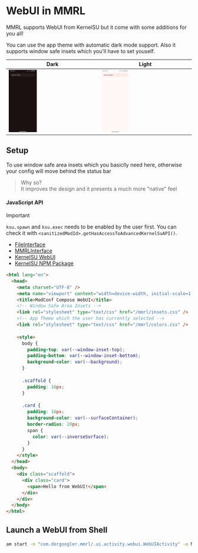 # WebUI in MMRL

MMRL supports WebUI from KernelSU but it come with some additions for you all!

You can use the app theme with automatic dark mode support. Also it supports window safe insets which you'll have to set youself.

| Dark                                                       | Light                                                       |
|------------------------------------------------------------|-------------------------------------------------------------|
| <img src="../../assets/webui/webui-dark.png" width="32%" /> | <img src="../../assets/webui/webui-light.png" width="32%" /> |

## Setup

To use window safe area insets which you basiclly need here, otherwise your config will move behind the status bar

> Why so?  
> It improves the design and it presents a much more "native" feel

#### JavaScript API

> [!IMPORTANT]
> `ksu.spawn` and `ksu.exec` needs to be enabled by the user first. You can check it with `<sanitizedModId>.getHasAccessToAdvancedKernelSuAPI()`.

- [FileInterface](./API/FileInterface.md)
- [MMRLInterface](./API/MMRLInterface.md)
- [KernelSU WebUI](https://kernelsu.org/guide/module-webui.html)
- [KernelSU NPM Package](https://www.npmjs.com/package/kernelsu)


```html
<html lang="en">
  <head>
    <meta charset="UTF-8" />
    <meta name="viewport" content="width=device-width, initial-scale=1.0" />
    <title>ModConf Compose WebUI</title>
    <!-- Window Safe Area Insets -->
    <link rel="stylesheet" type="text/css" href="/mmrl/insets.css" />
    <!-- App Theme which the user has currently selected -->
    <link rel="stylesheet" type="text/css" href="/mmrl/colors.css" />

    <style>
      body {
        padding-top: var(--window-inset-top);
        padding-bottom: var(--window-inset-bottom);
        background-color: var(--background);
      }

      .scaffold {
        padding: 16px;
      }

      .card {
        padding: 16px;
        background-color: var(--surfaceContainer);
        border-radius: 20px;
        span {
          color: var(--inverseSurface);
        }
      }
    </style>
  </head>
  <body>
    <div class="scaffold">
      <div class="card">
        <span>Hello from WebUI!</span>
      </div>
    </div>
  </body>
</html>
```

## Launch a WebUI from Shell

```bash
am start -n "com.dergoogler.mmrl/.ui.activity.webui.WebUIActivity" -e MOD_ID "your_id"
```
